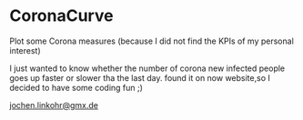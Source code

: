 # CoronaCurve
Plot some Corona measures (because I did not find the KPIs of my personal interest)

I just wanted to know whether the number of corona new infected people goes up faster or slower tha the last day. found it on now website,so I decided to have some coding fun ;)

jochen.linkohr@gmx.de